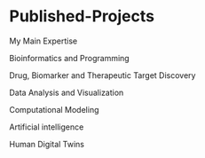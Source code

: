 # Published-Projects

My Main Expertise 

Bioinformatics and Programming

Drug, Biomarker and Therapeutic Target Discovery 

Data Analysis and Visualization

Computational Modeling

Artificial intelligence

Human Digital Twins

